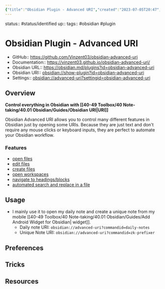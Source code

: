 ```yaml
---
{"title":"Obsidian Plugin - Advanced URI","created":"2023-07-05T20:47","modified":"2023-09-09T21:30","dg-publish":true,"dg-path":"Obsidian/Plugins/Advanced URI.md","permalink":"/obsidian/plugins/advanced-uri/","dgPassFrontmatter":true,"updated":"2023-09-09T21:30"}
---
```



status:: #status/identified 
up:: 
tags:: #obsidian #plugin 

# Obsidian Plugin - Advanced URI

- GitHub:: https://github.com/Vinzent03/obsidian-advanced-uri
- Documentation:: https://vinzent03.github.io/obsidian-advanced-uri/
- Obsidian URL:: https://obsidian.md/plugins?id=obsidian-advanced-uri
- Obsidian URI:: [obsidian://show-plugin?id=obsidian-advanced-uri](obsidian://show-plugin?id=obsidian-advanced-uri)
- Settings:: [obsidian://advanced-uri?settingid=obsidian-advanced-uri](obsidian://advanced-uri?settingid=obsidian-advanced-uri)

## Overview

**Control everything in Obsidian with [[40-49 Toolbox/40 Note-taking/40.01 Obsidian/Guides/Obsidian URI\|URI]]**

Obsidian Advanced URI allows you to control many different features in Obsidian just by opening some URIs. Because they are just text and don't require any mouse clicks or keyboard inputs, they are perfect to automate your Obsidian workflow.

### Features

- [open files](https://vinzent03.github.io/obsidian-advanced-uri/actions/navigation)
- [edit files](https://vinzent03.github.io/obsidian-advanced-uri/actions/writing)
- [create files](https://vinzent03.github.io/obsidian-advanced-uri/actions/writing)
- [open workspaces](https://vinzent03.github.io/obsidian-advanced-uri/actions/navigation)
- [navigate to headings/blocks](https://vinzent03.github.io/obsidian-advanced-uri/actions/navigation)
- [automated search and replace in a file](https://vinzent03.github.io/obsidian-advanced-uri/actions/search)

## Usage

- I mainly use it to open my daily note and create a unique note from my mobile [[40-49 Toolbox/40 Note-taking/40.01 Obsidian/Guides/Add Android Widget for Obsidian\| widget]].
	- Daily note URI: `obsidian://advanced-uri?commandid=daily-notes`
	- Unique Note URI: `obsidian://advanced-uri?commandid=zk-prefixer`


## Preferences



## Tricks



## Resources


